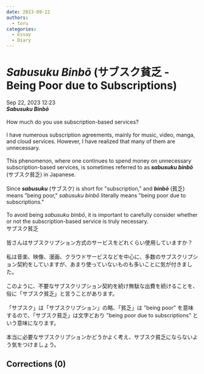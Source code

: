 ```yaml
---
date: 2023-09-22
authors:
  - toru
categories:
  - Essay
  - Diary
---
```


<h1 id="subject_show"><strong><em>Sabusuku Binbō</strong></em> (サブスク貧乏 - Being Poor due to Subscriptions)</h1>
<div class="date">Sep 22, 2023 12:23</div>
<div id="post"><div id="body_show_ori">
<strong><em>Sabusuku Binbō</strong></em><br/><br/>How much do you use subscription-based services?<br/><br/>I have numerous subscription agreements, mainly for music, video, manga, and cloud services. However, I have realized that many of them are unnecessary.<br/><br/>This phenomenon, where one continues to spend money on unnecessary subscription-based services, is sometimes referred to as <strong><em>sabusuku binbō</em></strong> (サブスク貧乏) in Japanese.<br/><br/>Since <strong><em>sabusuku</em></strong> (サブスク) is short for "subscription," and <strong><em>binbō</em></strong> (貧乏) means "being poor," <em>sabusuku binbō</em> literally means "being poor due to subscriptions."<br/><br/>To avoid being <em>sabusuku binbō</em>, it is important to carefully consider whether or not the subscription-based service is truly necessary.
</div></div>

<!-- more -->

<div id="post_ja"><div id="body_show_mo">
サブスク貧乏<br/><br/>皆さんはサブスクリプション方式のサービスをどれくらい使用していますか？<br/><br/>私は音楽、映像、漫画、クラウドサービスなどを中心に、多数のサブスクリプション契約をしていますが、あまり使っていないものも多いことに気が付きました。<br/><br/>このように、不要なサブスクリプション契約を続け無駄な出費を続けることを、俗に「サブスク貧乏」と言うことがあります。<br/><br/>「サブスク」は「サブスクリプション」の略、「貧乏」は "being poor" を意味するので、「サブスク貧乏」は文字どおり "being poor due to subscriptions" という意味になります。<br/><br/>本当に必要なサブスクリプションかどうかよく考え、サブスク貧乏にならないよう気をつけましょう。
</div></div>

## Corrections (0)
